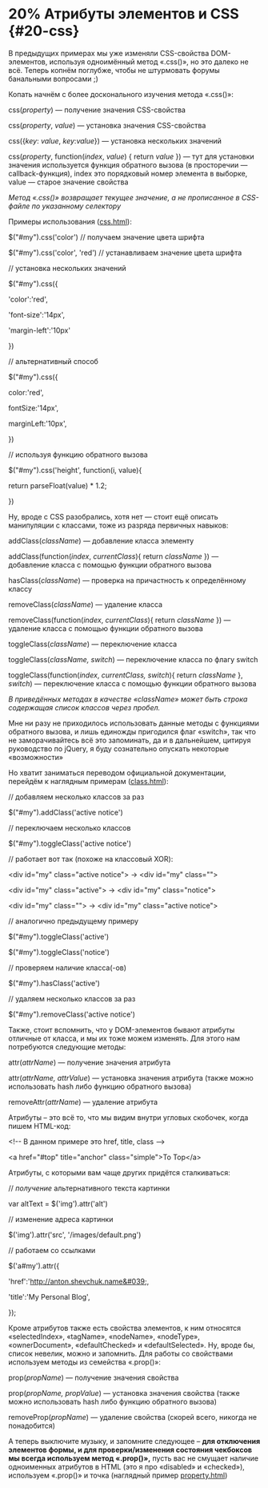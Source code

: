 # 20% Атрибуты элементов и CSS {#20-css}

В предыдущих примерах мы уже изменяли CSS-свойства DOM-элементов, используя одноимённый метод «.css()», но это далеко не всё. Теперь копнём поглубже, чтобы не штурмовать форумы банальными вопросами ;)

Копать начнём с более досконального изучения метода «.css()»:

css(_property_) — получение значения CSS-свойства

css(_property_, _value_) — установка значения CSS-свойства

css({_key_: _value_, _key_:_value_}) — установка нескольких значений

css(_property_, function(_index_, _value_) { return _value_ }) — тут для установки значения используется функция обратного вызова (в просторечии — callback-функция), index это порядковый номер элемента в выборке, value — старое значение свойства

_Метод «.css()» возвращает текущее значение, а не прописанное в CSS-файле по указанному селектору_

Примеры использования ([css.html](http://anton.shevchuk.name/book/code/css.html)):

$(&quot;#my&quot;).css(&#039;color&#039;) // получаем значение цвета шрифта

$(&quot;#my&quot;).css(&#039;color&#039;, &#039;red&#039;) // устанавливаем значение цвета шрифта

// установка нескольких значений

$(&quot;#my&quot;).css({

&#039;color&#039;:&#039;red&#039;,

&#039;font-size&#039;:&#039;14px&#039;,

&#039;margin-left&#039;:&#039;10px&#039;

})

// альтернативный способ

$(&quot;#my&quot;).css({

color:&#039;red&#039;,

fontSize:&#039;14px&#039;,

marginLeft:&#039;10px&#039;,

})

// используя функцию обратного вызова

$(&quot;#my&quot;).css(&#039;height&#039;, function(i, value){

return parseFloat(value) * 1.2;

})

Ну, вроде с CSS разобрались, хотя нет — стоит ещё описать манипуляции с классами, тоже из разряда первичных навыков:

addClass(_className_) — добавление класса элементу

addClass(function(_index_, _currentClass_){ return _className_ }) — добавление класса с помощью функции обратного вызова

hasClass(_className_) — проверка на причастность к определённому классу

removeClass(_className_) — удаление класса

removeClass(function(_index_, _currentClass_){ return _className_ }) — удаление класса с помощью функции обратного вызова

toggleClass(_className_) — переключение класса

toggleClass(_className, switch_) — переключение класса по флагу switch

toggleClass(function(_index_, _currentClass, switch_){ return _className_ }, _switch_) — переключение класса с помощью функции обратного вызова

_В приведённых методах в качестве «className» может быть строка содержащая список классов через пробел._

Мне ни разу не приходилось использовать данные методы с функциями обратного вызова, и лишь единожды пригодился флаг «switch», так что не заморачивайтесь всё это запоминать, да и в дальнейшем, цитируя руководство по jQuery, я буду сознательно опускать некоторые «возможности»

Но хватит заниматься переводом официальной документации, перейдём к наглядным примерам ([class.html](http://anton.shevchuk.name/book/code/class.html)):

// добавляем несколько классов за раз

$(&quot;#my&quot;).addClass(&#039;active notice&#039;)

// переключаем несколько классов

$(&quot;#my&quot;).toggleClass(&#039;active notice&#039;)

// работает вот так (похоже на классовый XOR):

&lt;div id=&quot;my&quot; class=&quot;active notice&quot;&gt; → &lt;div id=&quot;my&quot; class=&quot;&quot;&gt;

&lt;div id=&quot;my&quot; class=&quot;active&quot;&gt; → &lt;div id=&quot;my&quot; class=&quot;notice&quot;&gt;

&lt;div id=&quot;my&quot; class=&quot;&quot;&gt; → &lt;div id=&quot;my&quot; class=&quot;active notice&quot;&gt;

// аналогично предыдущему примеру

$(&quot;#my&quot;).toggleClass(&#039;active&#039;)

$(&quot;#my&quot;).toggleClass(&#039;notice&#039;)

// проверяем наличие класса(-ов)

$(&quot;#my&quot;).hasClass(&#039;active&#039;)

// удаляем несколько классов за раз

$(&quot;#my&quot;).removeClass(&#039;active notice&#039;)

Также, стоит вспомнить, что у DOM-элементов бывают атрибуты отличные от класса, и мы их тоже можем изменять. Для этого нам потребуются следующие методы:

attr(_attrName_) — получение значения атрибута

attr(_attrName, attrValue_) — установка значения атрибута (также можно использовать hash либо функцию обратного вызова)

removeAttr(_attrName_) — удаление атрибута

Атрибуты – это всё то, что мы видим внутри угловых скобочек, когда пишем HTML-код:

&lt;!-- В данном примере это href, title, class --&gt;

&lt;a href=&quot;#top&quot; title=&quot;anchor&quot; class=&quot;simple&quot;&gt;To Top&lt;/a&gt;

Атрибуты, с которыми вам чаще других придётся сталкиваться:

// _получение_ альтернативного текста картинки

var altText = $(&#039;img&#039;).attr(&#039;alt&#039;)

// изменение адреса картинки

$(&#039;img&#039;).attr(&#039;src&#039;, &#039;/images/default.png&#039;)

// работаем со ссылками

$(&#039;a#my&#039;).attr({

&#039;href&#039;:&#039;http://anton.shevchuk.name&#039;,

&#039;title&#039;:&#039;My Personal Blog&#039;,

});

Кроме атрибутов также есть свойства элементов, к ним относятся «selectedIndex», «tagName», «nodeName», «nodeType», «ownerDocument», «defaultChecked» и «defaultSelected». Ну, вроде бы, список невелик, можно и запомнить. Для работы со свойствами используем методы из семейства «.prop()»:

prop(_propName_) — получение значения свойства

prop(_propName, propValue_) — установка значения свойства (также можно использовать hash либо функцию обратного вызова)

removeProp(_propName_) — удаление свойства (скорей всего, никогда не понадобится)

А теперь выключите музыку, и запомните следующее – **для отключения элементов формы, и для проверки/изменения состояния чекбоксов мы всегда используем метод «.prop()»,** пусть вас не смущает наличие одноименных атрибутов в HTML (это я про «disabled» и «checked»), используем «.prop()» и точка (наглядный пример [property.html](http://anton.shevchuk.name/book/code/property.html))